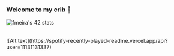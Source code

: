 ### Welcome to my crib 👋
![fmeira's 42 stats](https://badge42.vercel.app/api/v2/claiezphk00400fmh284yvtph/stats?cursusId=21&coalitionId=288)

<br>
![Alt text](https://spotify-recently-played-readme.vercel.app/api?user=11131131337)
<!--
**coderMeira/coderMeira** is a ✨ _special_ ✨ repository because its `README.md` (this file) appears on your GitHub profile.

Here are some ideas to get you started:

- 🔭 I’m currently working on ...
- 🌱 I’m currently learning ...
- 👯 I’m looking to collaborate on ...
- 🤔 I’m looking for help with ...
- 💬 Ask me about ...
- 📫 How to reach me: ...
- 😄 Pronouns: ...
- ⚡ Fun fact: ...
-->
